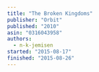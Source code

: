 ```yaml
---
title: "The Broken Kingdoms"
publisher: "Orbit"
published: "2010"
asin: "0316043958"
authors:
  - n-k-jemisen
started: "2015-08-17"
finished: "2015-08-26"
---
```

